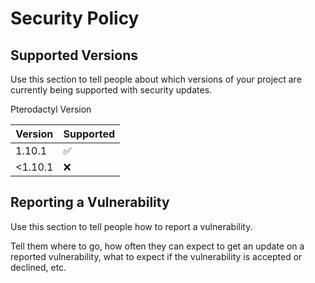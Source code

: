 # Security Policy

## Supported Versions

Use this section to tell people about which versions of your project are
currently being supported with security updates.

Pterodactyl Version

| Version | Supported          |
| ------- | ------------------ |
| 1.10.1   | :white_check_mark: |
| <1.10.1   | :x:                |

## Reporting a Vulnerability

Use this section to tell people how to report a vulnerability.

Tell them where to go, how often they can expect to get an update on a
reported vulnerability, what to expect if the vulnerability is accepted or
declined, etc.
